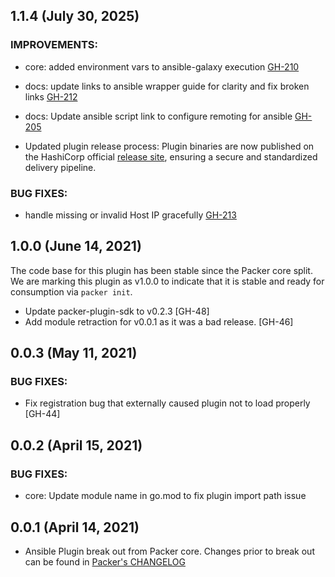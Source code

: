 ## 1.1.4 (July 30, 2025)
### IMPROVEMENTS:

* core: added environment vars to ansible-galaxy execution
  [GH-210](https://github.com/hashicorp/packer-plugin-ansible/pull/210)
  
* docs: update links to ansible wrapper guide for clarity and fix broken links
  [GH-212](https://github.com/hashicorp/packer-plugin-ansible/pull/212)

* docs: Update ansible script link to configure remoting for ansible
  [GH-205](https://github.com/hashicorp/packer-plugin-ansible/pull/205)

* Updated plugin release process: Plugin binaries are now published on the HashiCorp official [release site](https://releases.hashicorp.com/packer-plugin-ansible), ensuring a secure and standardized delivery pipeline.


### BUG FIXES:

* handle missing or invalid Host IP gracefully
  [GH-213](https://github.com/hashicorp/packer-plugin-ansible/pull/213)


## 1.0.0 (June 14, 2021)
The code base for this plugin has been stable since the Packer core split.
We are marking this plugin as v1.0.0 to indicate that it is stable and ready for consumption via `packer init`.

* Update packer-plugin-sdk to v0.2.3 [GH-48]
* Add module retraction for v0.0.1 as it was a bad release. [GH-46]


## 0.0.3 (May 11, 2021)

### BUG FIXES:
* Fix registration bug that externally caused plugin not to load properly [GH-44]

## 0.0.2 (April 15, 2021)

### BUG FIXES:
* core: Update module name in go.mod to fix plugin import path issue

## 0.0.1 (April 14, 2021)

* Ansible Plugin break out from Packer core. Changes prior to break out can be found in [Packer's CHANGELOG](https://github.com/hashicorp/packer/blob/master/CHANGELOG.md)

